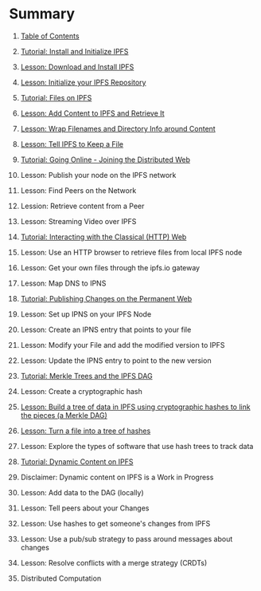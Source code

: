 # Summary
1. [Table of Contents](SUMMARY.md)
2. [Tutorial: Install and Initialize IPFS](/install-ipfs/README.md)

  1. [Lesson: Download and Install IPFS](/install-ipfs/lessons/download-and-install.md)
  2. [Lesson: Initialize your IPFS Repository](/install-ipfs/lessons/initialize-repository.md)

2. [Tutorial: Files on IPFS](files-on-ipfs/README.md)

  1. [Lesson: Add Content to IPFS and Retrieve It](/files-on-ipfs/lessons/add-and-retrieve-file-content.md)
  2. [Lesson: Wrap Filenames and Directory Info around Content](/files-on-ipfs/lessons/wrap-directories-around-content.md)
  3. [Lesson: Tell IPFS to Keep a File](/files-on-ipfs/lessons/pin-files.md)

3. [Tutorial: Going Online - Joining the Distributed Web](/going-online/README.md)

  1. Lesson: Publish your node on the IPFS network
  2. Lesson: Find Peers on the Network
  3. Lession: Retrieve content from a Peer
  4. Lesson: Streaming Video over IPFS

4. [Tutorial: Interacting with the Classical (HTTP) Web](/classical-web/README.md)

  1. Lesson: Use an HTTP browser to retrieve files from local IPFS node
  2. Lesson: Get your own files through the ipfs.io gateway
  3. Lesson: Map DNS to IPNS

5. [Tutorial: Publishing Changes on the Permanent Web](publishing-changes/README.md)

  1. Lesson: Set up IPNS on your IPFS Node
  2. Lesson: Create an IPNS entry that points to your file
  3. Lesson: Modify your File and add the modified version to IPFS
  4. Lesson: Update the IPNS entry to point to the new version

6. [Tutorial: Merkle Trees and the IPFS DAG](ipfs-dag/README.md)

  1. Lesson: Create a cryptographic hash
  2. [Lesson: Build a tree of data in IPFS using cryptographic hashes to link the pieces (a Merkle DAG)](/ipfs-dag/lessons/blocks-from-scratch.md)
  3. [Lesson: Turn a file into a tree of hashes](/ipfs-dag/lessons/files-as-dags.md)
  4. Lesson: Explore the types of software that use hash trees to track data

7. [Tutorial: Dynamic Content on IPFS](/dynamic-content/README.md)

  1. Disclaimer: Dynamic content on IPFS is a Work in Progress
  2. Lesson: Add data to the DAG (locally)
  3. Lesson: Tell peers about your Changes
  4. Lesson: Use hashes to get someone's changes from IPFS
  5. Lesson: Use a pub/sub strategy to pass around messages about changes
  6. Lesson: Resolve conflicts with a merge strategy (CRDTs)

8. Distributed Computation
